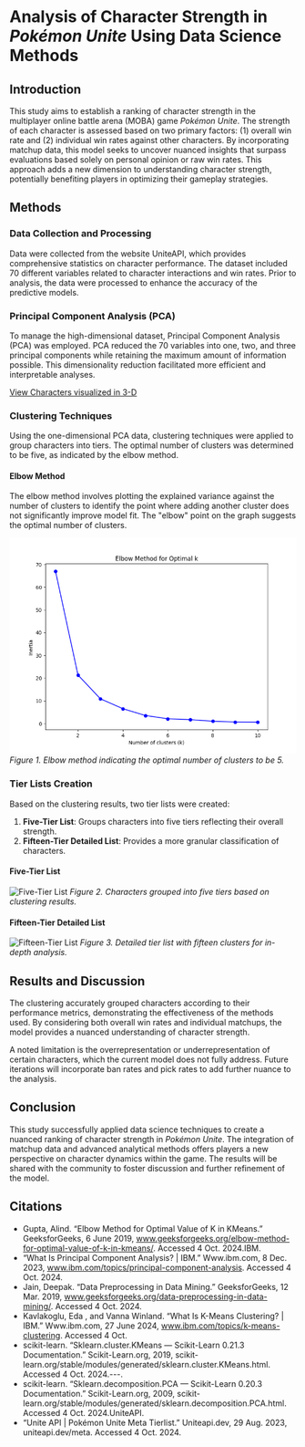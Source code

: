 # Analysis of Character Strength in *Pokémon Unite* Using Data Science Methods

## Introduction

This study aims to establish a ranking of character strength in the multiplayer online battle arena (MOBA) game *Pokémon Unite*. The strength of each character is assessed based on two primary factors: (1) overall win rate and (2) individual win rates against other characters. By incorporating matchup data, this model seeks to uncover nuanced insights that surpass evaluations based solely on personal opinion or raw win rates. This approach adds a new dimension to understanding character strength, potentially benefiting players in optimizing their gameplay strategies.

## Methods

### Data Collection and Processing

Data were collected from the website UniteAPI, which provides comprehensive statistics on character performance. The dataset included 70 different variables related to character interactions and win rates. Prior to analysis, the data were processed to enhance the accuracy of the predictive models.

### Principal Component Analysis (PCA)

To manage the high-dimensional dataset, Principal Component Analysis (PCA) was employed. PCA reduced the 70 variables into one, two, and three principal components while retaining the maximum amount of information possible. This dimensionality reduction facilitated more efficient and interpretable analyses.

[View Characters visualized in 3-D](https://jaylon-nelson-sellers.github.io/Pokemon-Unite-Data-Analysis/)

### Clustering Techniques

Using the one-dimensional PCA data, clustering techniques were applied to group characters into tiers. The optimal number of clusters was determined to be five, as indicated by the elbow method.

#### Elbow Method

The elbow method involves plotting the explained variance against the number of clusters to identify the point where adding another cluster does not significantly improve model fit. The "elbow" point on the graph suggests the optimal number of clusters.

![Elbow Method Graph](/Results/1d_elbow_graph.png)
*Figure 1. Elbow method indicating the optimal number of clusters to be 5.*

### Tier Lists Creation

Based on the clustering results, two tier lists were created:

1. **Five-Tier List**: Groups characters into five tiers reflecting their overall strength.
2. **Fifteen-Tier Detailed List**: Provides a more granular classification of characters.

#### Five-Tier List

![Five-Tier List](/Results/tier_list_5_clusters.png)
*Figure 2. Characters grouped into five tiers based on clustering results.*

#### Fifteen-Tier Detailed List

![Fifteen-Tier List](/Results/tier_list_15_clusters.png)
*Figure 3. Detailed tier list with fifteen clusters for in-depth analysis.*

## Results and Discussion

The clustering accurately grouped characters according to their performance metrics, demonstrating the effectiveness of the methods used. By considering both overall win rates and individual matchups, the model provides a nuanced understanding of character strength.

A noted limitation is the overrepresentation or underrepresentation of certain characters, which the current model does not fully address. Future iterations will incorporate ban rates and pick rates to add further nuance to the analysis.

## Conclusion

This study successfully applied data science techniques to create a nuanced ranking of character strength in *Pokémon Unite*. The integration of matchup data and advanced analytical methods offers players a new perspective on character dynamics within the game. The results will be shared with the community to foster discussion and further refinement of the model.

## Citations
- Gupta, Alind. “Elbow Method for Optimal Value of K in KMeans.” GeeksforGeeks, 6 June 2019, www.geeksforgeeks.org/elbow-method-for-optimal-value-of-k-in-kmeans/. Accessed 4 Oct. 2024.IBM. 
- “What Is Principal Component Analysis? | IBM.” Www.ibm.com, 8 Dec. 2023, www.ibm.com/topics/principal-component-analysis. Accessed 4 Oct. 2024.
- Jain, Deepak. “Data Preprocessing in Data Mining.” GeeksforGeeks, 12 Mar. 2019, www.geeksforgeeks.org/data-preprocessing-in-data-mining/. Accessed 4 Oct. 2024.
- Kavlakoglu, Eda , and Vanna Winland. “What Is K-Means Clustering? | IBM.” Www.ibm.com, 27 June 2024, www.ibm.com/topics/k-means-clustering. Accessed 4 Oct. 
- scikit-learn. “Sklearn.cluster.KMeans — Scikit-Learn 0.21.3 Documentation.” Scikit-Learn.org, 2019, scikit-learn.org/stable/modules/generated/sklearn.cluster.KMeans.html. Accessed 4 Oct. 2024.---. 
- scikit-learn. “Sklearn.decomposition.PCA — Scikit-Learn 0.20.3 Documentation.” Scikit-Learn.org, 2009, scikit-learn.org/stable/modules/generated/sklearn.decomposition.PCA.html. Accessed 4 Oct. 2024.UniteAPI. 
- “Unite API | Pokémon Unite Meta Tierlist.” Uniteapi.dev, 29 Aug. 2023, uniteapi.dev/meta. Accessed 4 Oct. 2024.